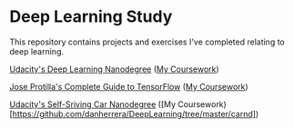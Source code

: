 # Deep Learning Study

This repository contains projects and exercises I've completed relating to deep learning.

[Udacity's Deep Learning Nanodegree](https://www.udacity.com/course/deep-learning-nanodegree-foundation--nd101) ([My Coursework](https://github.com/danherrera/DeepLearning/tree/master/dlnd))

[Jose Protilla's Complete Guide to TensorFlow](https://www.udemy.com/complete-guide-to-tensorflow-for-deep-learning-with-python/learn/v4/overview) ([My Coursework](https://github.com/danherrera/DeepLearning/tree/master/cgtf))

[Udacity's Self-Sriving Car Nanodegree](https://www.udacity.com/course/self-driving-car-engineer-nanodegree--nd013) ([My Coursework)[https://github.com/danherrera/DeepLearning/tree/master/carnd])

